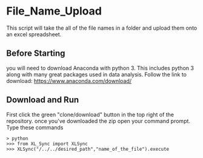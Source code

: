 # File_Name_Upload
This script will take the all of the file names in a folder and upload them onto an excel spreadsheet. 
## Before Starting 
you will need to download Anaconda with python 3.  This includes python 3 along with many great packages used in data analysis. 
Follow the link to download: https://www.anaconda.com/download/

## Download and Run
First click the green "clone/download" button in the top right of the repository.  once you've downloaded the zip open your command prompt. Type these commands
```
> python 
>>> from XL_Sync import XLSync 
>>> XLSync("/../../desired_path","name_of_the_file").execute
```

